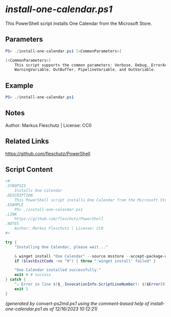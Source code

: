 *install-one-calendar.ps1*
================

This PowerShell script installs One Calendar from the Microsoft Store.

Parameters
----------
```powershell
PS> ./install-one-calendar.ps1 [<CommonParameters>]

[<CommonParameters>]
    This script supports the common parameters: Verbose, Debug, ErrorAction, ErrorVariable, WarningAction, 
    WarningVariable, OutBuffer, PipelineVariable, and OutVariable.
```

Example
-------
```powershell
PS> ./install-one-calendar.ps1

```

Notes
-----
Author: Markus Fleschutz | License: CC0

Related Links
-------------
https://github.com/fleschutz/PowerShell

Script Content
--------------
```powershell
<#
.SYNOPSIS
	Installs One Calendar
.DESCRIPTION
	This PowerShell script installs One Calendar from the Microsoft Store.
.EXAMPLE
	PS> ./install-one-calendar.ps1
.LINK
	https://github.com/fleschutz/PowerShell
.NOTES
	Author: Markus Fleschutz | License: CC0
#>

try {
	"Installing One Calendar, please wait..."

	& winget install "One Calendar" --source msstore --accept-package-agreements --accept-source-agreements
	if ($lastExitCode -ne "0") { throw "'winget install' failed" }

	"One Calendar installed successfully."
	exit 0 # success
} catch {
	"⚠️ Error in line $($_.InvocationInfo.ScriptLineNumber): $($Error[0])"
	exit 1
}
```

*(generated by convert-ps2md.ps1 using the comment-based help of install-one-calendar.ps1 as of 12/16/2023 10:12:21)*
